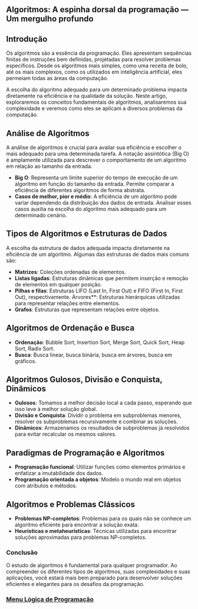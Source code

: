 ## Algoritmos: A espinha dorsal da programação — Um mergulho profundo

## Introdução

Os algoritmos são a essência da programação. Eles apresentam sequências finitas de instruções bem definidas, projetadas para resolver problemas específicos. Desde os algoritmos mais simples, como uma receita de bolo, até os mais complexos, como os utilizados em inteligência artificial, eles permeiam todas as áreas da computação.

A escolha do algoritmo adequado para um determinado problema impacta diretamente na eficiência e na qualidade da solução. Neste artigo, exploraremos os conceitos fundamentais de algoritmos, analisaremos sua complexidade e veremos como eles se aplicam a diversos problemas da computação.

## Análise de Algoritmos

A análise de algoritmos é crucial para avaliar sua eficiência e escolher o mais adequado para uma determinada tarefa. A notação assintótica (Big O) é amplamente utilizada para descrever o comportamento de um algoritmo em relação ao tamanho da entrada.

- **Big O**: Representa um limite superior do tempo de execução de um algoritmo em função do tamanho da entrada. Permite comparar a eficiência de diferentes algoritmos de forma abstrata.
- **Casos de melhor, pior e médio**: A eficiência de um algoritmo pode variar dependendo da distribuição dos dados de entrada. Analisar esses casos auxilia na escolha do algoritmo mais adequado para um determinado cenário.

## Tipos de Algoritmos e Estruturas de Dados

A escolha da estrutura de dados adequada impacta diretamente na eficiência de um algoritmo. Algumas das estruturas de dados mais comuns são:

- **Matrizes**: Coleções ordenadas de elementos.
- **Listas ligadas**: Estruturas dinâmicas que permitem inserção e remoção de elementos em qualquer posição.
- **Pilhas e filas**: Estruturas LIFO (Last In, First Out) e FIFO (First In, First Out), respectivamente.
Árvores**: Estruturas hierárquicas utilizadas para representar relações entre elementos.
- **Grafos**: Estruturas que representam relações entre objetos.

## Algoritmos de Ordenação e Busca

- **Ordenação**: Bubble Sort, Insertion Sort, Merge Sort, Quick Sort, Heap Sort, Radix Sort.
- **Busca**: Busca linear, busca binária, busca em árvores, busca em gráficos.

## Algoritmos Gulosos, Divisão e Conquista, Dinâmicos

- **Gulosos**: Tomamos a melhor decisão local a cada passo, esperando que isso leve à melhor solução global.
- **Divisão e Conquista**: Dividir o problema em subproblemas menores, resolver os subproblemas recursivamente e combinar as soluções.
- **Dinâmicos**: Armazenamos os resultados de subproblemas já resolvidos para evitar recalcular os mesmos valores.

## Paradigmas de Programação e Algoritmos

- **Programação funcional**: Utilizar funções como elementos primários e enfatizar a imutabilidade dos dados.
- **Programação orientada a objetos**: Modelo o mundo real em objetos com atributos e métodos.

## Algoritmos e Problemas Clássicos

- **Problemas NP-completos**: Problemas para os quais não se conhece um algoritmo eficiente para encontrar a solução exata.
- **Heurísticas e metaheurísticas**: Técnicas utilizadas para encontrar soluções aproximadas para problemas NP-completos.

### Conclusão

O estudo de algoritmos é fundamental para qualquer programador. Ao compreender os diferentes tipos de algoritmos, suas complexidades e suas aplicações, você estará mais bem preparado para desenvolver soluções eficientes e elegantes para os desafios da programação.



### [Menu Lógica de Programação](../menu_logica-programacao.md)
